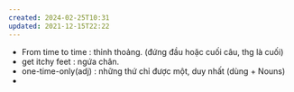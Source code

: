 ```yaml
---
created: 2024-02-25T10:31
updated: 2021-12-15T22:22
---
```

- From time to time : thỉnh thoảng. (đứng đầu hoặc cuối câu, thg là cuối)
- get itchy feet : ngứa chân.
- one-time-only(adj) : những thứ chỉ được một, duy nhất (dùng + Nouns)
-